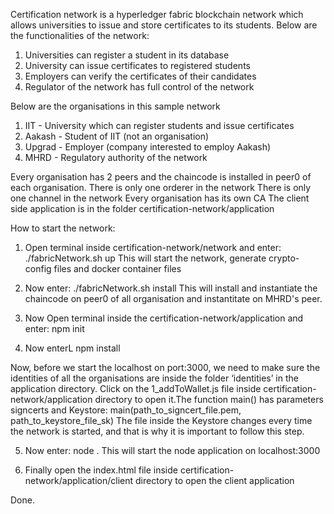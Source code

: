 Certification network is a hyperledger fabric blockchain network which allows universities to issue and store certificates to its students.
Below are the functionalities of the network:
1. Universities can register a student in its database
2. University can issue certificates to registered students
3. Employers can verify the certificates of their candidates
4. Regulator of the network has full control of the network

Below are the organisations in this sample network
1. IIT - University which can register students and issue certificates
2. Aakash - Student of IIT (not an organisation)
3. Upgrad - Employer (company interested to employ Aakash)
4. MHRD - Regulatory authority of the network

Every organisation has 2 peers and the chaincode is installed in peer0 of each organisation.
There is only one orderer in the network
There is only one channel in the network
Every organisation has its own CA
The client side application is in the folder certification-network/application

How to start the network: 
1. Open terminal inside certification-network/network and enter: ./fabricNetwork.sh up
This will start the network, generate crypto-config files and docker container files

2. Now enter: ./fabricNetwork.sh install
This will install and instantiate the chaincode on peer0 of all organisation and instantitate on MHRD's peer. 

3. Now Open terminal inside the certification-network/application and enter: npm init 
4. Now enterL npm install

Now, before we start the localhost on port:3000, we need to make sure the identities of all the 
organisations are inside the folder ‘identities’ in the application directory.
Click on the 1_addToWallet.js file inside certification-network/application directory to open it.The function main()
has parameters signcerts and Keystore: main(path_to_signcert_file.pem, path_to_keystore_file_sk)
The file inside the Keystore changes every time the network is started, and that is why it is
important to follow this step.

5. Now enter: node .
This will start the node application on localhost:3000  

6. Finally open the index.html file inside certification-network/application/client directory to open the client application

Done.


